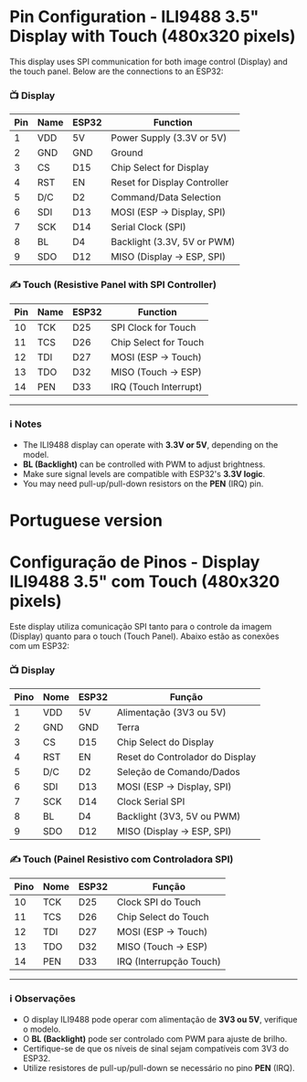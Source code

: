 # Pin Configuration - ILI9488 3.5" Display with Touch (480x320 pixels)

This display uses SPI communication for both image control (Display) and the touch panel. Below are the connections to an ESP32:

### 📺 Display

| Pin | Name | ESP32 | Function |
|-----|------|-------|----------|
| 1   | VDD  | 5V    | Power Supply (3.3V or 5V) |
| 2   | GND  | GND   | Ground |
| 3   | CS   | D15   | Chip Select for Display |
| 4   | RST  | EN    | Reset for Display Controller |
| 5   | D/C  | D2    | Command/Data Selection |
| 6   | SDI  | D13   | MOSI (ESP → Display, SPI) |
| 7   | SCK  | D14   | Serial Clock (SPI) |
| 8   | BL   | D4    | Backlight (3.3V, 5V or PWM) |
| 9   | SDO  | D12   | MISO (Display → ESP, SPI) |

### ✍️ Touch (Resistive Panel with SPI Controller)

| Pin | Name | ESP32 | Function |
|-----|------|-------|----------|
| 10  | TCK  | D25   | SPI Clock for Touch |
| 11  | TCS  | D26   | Chip Select for Touch |
| 12  | TDI  | D27   | MOSI (ESP → Touch) |
| 13  | TDO  | D32   | MISO (Touch → ESP) |
| 14  | PEN  | D33   | IRQ (Touch Interrupt) |

---

### ℹ️ Notes

- The ILI9488 display can operate with **3.3V or 5V**, depending on the model.
- **BL (Backlight)** can be controlled with PWM to adjust brightness.
- Make sure signal levels are compatible with ESP32's **3.3V logic**.
- You may need pull-up/pull-down resistors on the **PEN** (IRQ) pin.

# Portuguese version

# Configuração de Pinos - Display ILI9488 3.5" com Touch (480x320 pixels)

Este display utiliza comunicação SPI tanto para o controle da imagem (Display) quanto para o touch (Touch Panel). Abaixo estão as conexões com um ESP32:

### 📺 Display

| Pino | Nome | ESP32 | Função |
|------|------|-------|--------|
| 1    | VDD  | 5V    | Alimentação (3V3 ou 5V) |
| 2    | GND  | GND   | Terra |
| 3    | CS   | D15   | Chip Select do Display |
| 4    | RST  | EN    | Reset do Controlador do Display |
| 5    | D/C  | D2    | Seleção de Comando/Dados |
| 6    | SDI  | D13   | MOSI (ESP → Display, SPI) |
| 7    | SCK  | D14   | Clock Serial SPI |
| 8    | BL   | D4    | Backlight (3V3, 5V ou PWM) |
| 9    | SDO  | D12   | MISO (Display → ESP, SPI) |

### ✍️ Touch (Painel Resistivo com Controladora SPI)

| Pino | Nome | ESP32 | Função |
|------|------|-------|--------|
| 10   | TCK  | D25   | Clock SPI do Touch |
| 11   | TCS  | D26   | Chip Select do Touch |
| 12   | TDI  | D27   | MOSI (ESP → Touch) |
| 13   | TDO  | D32   | MISO (Touch → ESP) |
| 14   | PEN  | D33   | IRQ (Interrupção Touch) |

---

### ℹ️ Observações

- O display ILI9488 pode operar com alimentação de **3V3 ou 5V**, verifique o modelo.
- O **BL (Backlight)** pode ser controlado com PWM para ajuste de brilho.
- Certifique-se de que os níveis de sinal sejam compatíveis com 3V3 do ESP32.
- Utilize resistores de pull-up/pull-down se necessário no pino **PEN** (IRQ).

